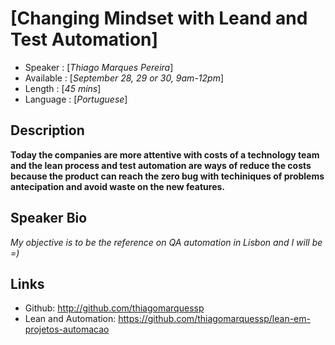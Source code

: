 [Changing Mindset with Leand and Test Automation]
========================

* Speaker   : [*Thiago Marques Pereira*]
* Available : [*September 28, 29 or 30, 9am-12pm*]
* Length    : [*45 mins*]
* Language  : [*Portuguese*]

Description
-----------

**Today the companies are more attentive with costs of a technology team and the lean process and test automation are ways of reduce the costs because the product can reach the zero bug with techiniques of problems antecipation and avoid waste on the new features.**

Speaker Bio
-----------

*My objective is to be the reference on QA automation in Lisbon and I will be =)*

Links
-----

* Github: http://github.com/thiagomarquessp
* Lean and Automation: https://github.com/thiagomarquessp/lean-em-projetos-automacao
